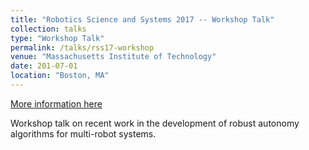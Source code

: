 ```yaml
---
title: "Robotics Science and Systems 2017 -- Workshop Talk"
collection: talks
type: "Workshop Talk"
permalink: /talks/rss17-workshop
venue: "Massachusetts Institute of Technology"
date: 201-07-01
location: "Boston, MA"
---
```


[More information here](http://exampleurl.com)

Workshop talk on recent work in the development of robust autonomy algorithms for multi-robot systems.
